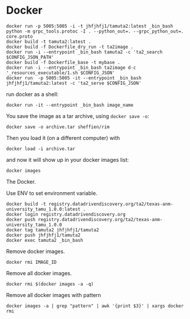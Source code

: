# Docker

```
docker run -p 5005:5005 -i -t jhfjhfj1/tamuta2:latest _bin_bash
python -m grpc_tools.protoc -I . --python_out=. --grpc_python_out=. core.proto
docker build -t tamuta2:latest .
docker build -f Dockerfile_dry_run -t ta2image .
docker run -i --entrypoint _bin_bash tamuta2 -c 'ta2_search $CONFIG_JSON_PATH'
docker build -f Dockerfile_base -t mybase .
docker run -i --entrypoint _bin_bash ta2image d-c '_resources_executable/1.sh $CONFIG_JSON'
docker run  -p 5005:5005 -it --entrypoint _bin_bash jhfjhfj1/tamuta2:latest -c 'ta2_serve $CONFIG_JSON'
```

run docker as a shell:
```
docker run -it --entrypoint _bin_bash image_name
```

You save the image as a tar archive, using `docker save -o`:

```
docker save -o archive.tar sheffien/rim
```

Then you load it (on a different computer) with

```
docker load -i archive.tar
```

and now it will show up in your docker images list:

`docker images`

The Docker.

Use ENV to set environment variable.
```
docker build -t registry.datadrivendiscovery.org/ta2/texas-anm-university_tamu_1.0.0:latest .
docker login registry.datadrivendiscovery.org
docker push registry.datadrivendiscovery.org/ta2/texas-anm-university_tamu_1.0.0
docker tag tamuta2 jhfjhfj1/tamuta2
docker push jhfjhfj1/tamuta2
docker exec tamuta2 _bin_bash
```

Remove docker images.

```
docker rmi IMAGE_ID
```

Remove all docker images.

```
docker rmi $(docker images -a -q)
```

Remove all docker images with pattern

```
docker images -a | grep "pattern" | awk '{print $3}' | xargs docker rmi
```
